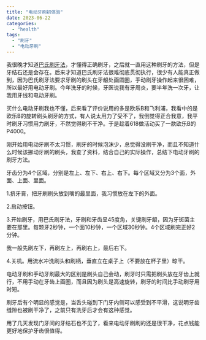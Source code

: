 ```yaml
---
title: "电动牙刷初体验"
date: 2023-06-22
categories: 
  - "health"
tags: 
  - "刷牙"
  - "电动牙刷"
---
```


我很晚才知道[巴氏刷牙法](https://www.jfsay.com/archives/958.html)，才懂得正确刷牙，之后就一直用这种刷牙的方法，但是牙结石还是会存在。后来才知道巴氏刷牙法很难彻底贯彻执行，很少有人能真正做到，因为巴氏刷牙法要求牙刷的刷头在牙龈处画圆圈，手动刷牙操作起来很困难，所以最好用电动牙刷。今年洗牙的时候，牙医说我有牙周炎，要半年洗一次牙，让我用牙线和电动牙刷。

买什么电动牙刷我也不懂，后来看了评价说用的多是欧乐B和飞利浦，我看中的是欧乐B的旋转刷头刷牙的方式，有人说太用力了受不了，我倒觉得正合我意，我平时刷牙习惯用力刷牙，不然觉得刷不干净。于是趁着618做活动买了一款欧乐B的P4000。

刚开始用电动牙刷不太习惯，刷牙的时候泡沫少，总觉得没刷干净，而且不知道什么时候该挪动牙刷的刷头，我查了资料，结合自己的实际操作，总结下电动牙刷的刷牙方法。

牙齿分为4个区域，分别是左上、左下、右上、右下。每个区域又分为3个面，外面、上面、里面。

1.挤牙膏，把牙刷刷头放到嘴的最里面，我习惯放在左下的外面。

2.启动按钮。

3.开始刷牙，用巴氏刷牙法，牙刷和牙齿呈45度角，关键刷牙龈，因为牙斑菌主要在那里。每颗牙2秒钟，一个面10秒钟，一个区域30秒钟。4个区域刷完正好2分钟。

我一般先刷左下，再刷左上，再刷右上，最后右下。

4.关机。用流水冲洗刷头和刷柄，垂直立在桌子上（不要放在杯子里）晾干。

电动牙刷和手动牙刷最大的区别是刷头自己会动，刷牙时只需把刷头放在牙齿上就行，不用手动在牙齿上画圈，而且因为刷头是高速旋转，刷牙的时间比手动刷牙用时短。

刷牙后有个明显的感觉是，当舌头碰到下门牙内侧可以感受到不平滑，这说明牙齿缝隙也被刷干净了，之前只有洗牙后才会有这种感觉。

用了几天发现门牙间的牙结石也不见了，看来电动牙刷刷的还是很干净，花点钱能更好地保护牙齿很值得。
